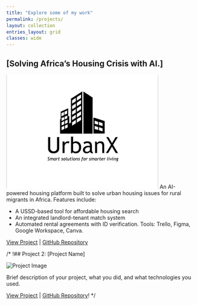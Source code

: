 ```yaml
---
title: "Explore some of my work"
permalink: /projects/
layout: collection
entries_layout: grid
classes: wide
---
```


## [Solving Africa’s Housing Crisis with AI.]

![Project Image](/assets/images/urbanx.jpg)
An AI-powered housing platform built to solve urban housing issues for rural migrants in Africa. Features include:
- A USSD-based tool for affordable housing search
- An integrated landlord-tenant match system
- Automated rental agreements with ID verification.
  Tools: Trello, Figma, Google Workspace, Canva.

[View Project](#) | [GitHub Repository](#)

/* !## Project 2: [Project Name]

![Project Image](/assets/images/project2.jpg)

Brief description of your project, what you did, and what technologies you used.

[View Project](#) | [GitHub Repository](#)! */
